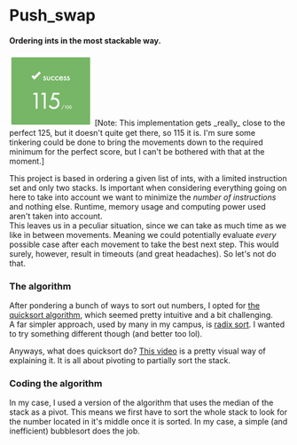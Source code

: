 # Push\_swap
#### Ordering ints in the most stackable way.

<img src="https://github.com/IcaroJam/Cursus42/blob/master/push_swap/images/Result.png?raw=true" alt="Results image" width="150"/>  
[Note: This implementation gets _really_ close to the perfect 125, but it doesn't quite get there, so 115 it is. I'm sure some tinkering could be done to bring the movements down to the required minimum for the perfect score, but I can't be bothered with that at the moment.]

This project is based in ordering a given list of ints, with a limited instruction set and only two stacks. Is important when considering everything going on here to take into account we want to minimize the _number of instructions_ and nothing else. Runtime, memory usage and computing power used aren't taken into account.  
This leaves us in a peculiar situation, since we can take as much time as we like in between movements. Meaning we could potentially evaluate _every_ possible case after each movement to take the best next step. This would surely, however, result in timeouts (and great headaches). So let's not do that.

### The algorithm
After pondering a bunch of ways to sort out numbers, I opted for [the quicksort algorithm](https://en.wikipedia.org/wiki/Quicksort), which seemed pretty intuitive and a bit challenging.  
A far simpler approach, used by many in my campus, is [radix sort](https://en.wikipedia.org/wiki/Radix_sort). I wanted to try something different though (and better too lol).

Anyways, what does quicksort do? [This video](https://www.youtube.com/watch?v=e_l77X9P1H4) is a pretty visual way of explaining it. It is all about pivoting to partially sort the stack.

### Coding the algorithm
In my case, I used a version of the algorithm that uses the median of the stack as a pivot. This means we first have to sort the whole stack to look for the number located in it's middle once it is sorted. In my case, a simple (and inefficient) bubblesort does the job.  

